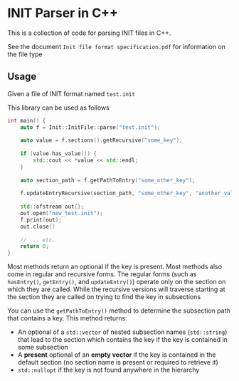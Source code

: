 # INIT Parser in C++

This is a collection of code for parsing INIT files in C++.

See the document `Init file format specification.pdf` for information on the file type

## Usage

Given a file of INIT format named `test.init`

This library can be used as follows

```c++
int main() {
    auto f = Init::InitFile::parse("test.init");
    
    auto value = f.sections().getRecursive("some_key");
    
    if (value.has_value()) {
        std::cout << *value << std::endl;
    }
    
    auto section_path = f.getPathToEntry("some_other_key");
    
    f.updateEntryRecursive(section_path, "some_other_key", "another_value");
    
    std::ofstream out{};
    out.open("new_test.init");
    f.print(out);
    out.close()
    
    // ... etc.
    return 0;
}

```

Most methods return an optional if the key is present. Most methods also come in regular and recursive forms.
The regular forms (such as `hasEntry()`, `getEntry()`, and `updateEntry()`) operate only on the section on which they
are called. While the
recursive versions will traverse starting at the section they are called on trying to find the key in subsections

You can use the `getPathToEntry()` method to determine the subsection path that contains a key. This method returns:

- An optional of a `std::vector` of nested subsection names (`std::string`) that lead to the section which contains the
  key if the key is contained in some subsection
- A **present** optional of an **empty vector** if the key is contained in the default section (no section name is
  present or required to retrieve it)
- `std::nullopt` if the key is not found anywhere in the hierarchy